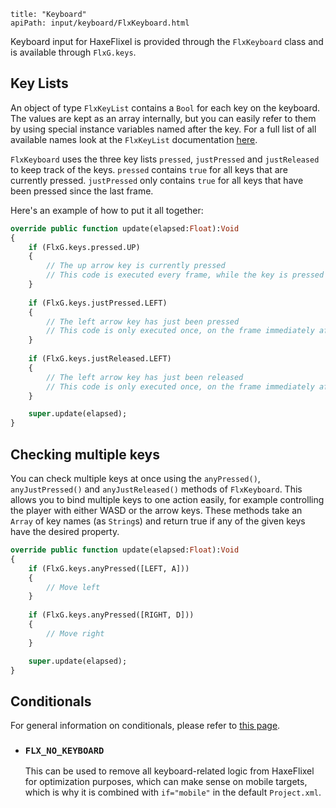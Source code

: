 ```
title: "Keyboard"
apiPath: input/keyboard/FlxKeyboard.html
```

Keyboard input for HaxeFlixel is provided through the `FlxKeyboard` class and is available through `FlxG.keys`.

## Key Lists

An object of type `FlxKeyList` contains a `Bool` for each key on the keyboard. The values are kept as an array internally, but you can easily refer to them by using special instance variables named after the key. For a full list of all available names look at the `FlxKeyList` documentation [here](http://haxeflixel.github.io/flixel-docs/flixel/input/keyboard/FlxKeyList.html).

`FlxKeyboard` uses the three key lists `pressed`, `justPressed` and `justReleased` to keep track of the keys. `pressed` contains `true` for all keys that are currently pressed. `justPressed` only contains `true` for all keys that have been pressed since the last frame.

Here's an example of how to put it all together:

``` haxe
override public function update(elapsed:Float):Void
{
	if (FlxG.keys.pressed.UP)
	{
		// The up arrow key is currently pressed
		// This code is executed every frame, while the key is pressed
	}
	
	if (FlxG.keys.justPressed.LEFT)
	{
		// The left arrow key has just been pressed
		// This code is only executed once, on the frame immediately after the key has been pressed
	}
	
	if (FlxG.keys.justReleased.LEFT)
	{
		// The left arrow key has just been released
		// This code is only executed once, on the frame immediately after the key has been released
	}

	super.update(elapsed);
}
```

## Checking multiple keys

You can check multiple keys at once using the `anyPressed()`, `anyJustPressed()` and `anyJustReleased()` methods of `FlxKeyboard`. This allows you to bind multiple keys to one action easily, for example controlling the player with either WASD or the arrow keys. These methods take an `Array` of key names (as `String`s) and return true if any of the given keys have the desired property.

``` haxe
override public function update(elapsed:Float):Void
{
	if (FlxG.keys.anyPressed([LEFT, A]))
	{
		// Move left
	}
	
	if (FlxG.keys.anyPressed([RIGHT, D]))
	{
		// Move right
	}

	super.update(elapsed);
}
```

## Conditionals

For general information on conditionals, please refer to [this page](http://haxeflixel.com/documentation/compiler-conditionals/).

* ### `FLX_NO_KEYBOARD`

	This can be used to remove all keyboard-related logic from HaxeFlixel for optimization purposes, which can make sense on mobile targets, which is why it is combined with `if="mobile"` in the default `Project.xml`.
